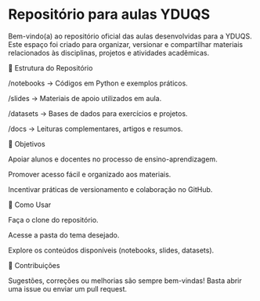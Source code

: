 # Repositório para aulas YDUQS

Bem-vindo(a) ao repositório oficial das aulas desenvolvidas para a YDUQS.
Este espaço foi criado para organizar, versionar e compartilhar materiais relacionados às disciplinas, projetos e atividades acadêmicas.

📂 Estrutura do Repositório

/notebooks → Códigos em Python e exemplos práticos.

/slides → Materiais de apoio utilizados em aula.

/datasets → Bases de dados para exercícios e projetos.

/docs → Leituras complementares, artigos e resumos.

🎯 Objetivos

Apoiar alunos e docentes no processo de ensino-aprendizagem.

Promover acesso fácil e organizado aos materiais.

Incentivar práticas de versionamento e colaboração no GitHub.

🚀 Como Usar

Faça o clone do repositório.

Acesse a pasta do tema desejado.

Explore os conteúdos disponíveis (notebooks, slides, datasets).

🤝 Contribuições

Sugestões, correções ou melhorias são sempre bem-vindas!
Basta abrir uma issue ou enviar um pull request.
